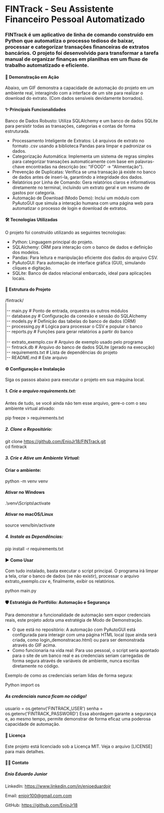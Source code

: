 # FINTrack - Seu Assistente Financeiro Pessoal Automatizado

### FINTrack é um aplicativo de linha de comando construído em Python que automatiza o processo tedioso de baixar, processar e categorizar transações financeiras de extratos bancários. O projeto foi desenvolvido para transformar a tarefa manual de organizar finanças em planilhas em um fluxo de trabalho automatizado e eficiente.

#### 🚀 Demonstração em Ação
Abaixo, um GIF demonstra a capacidade de automação do projeto em um ambiente real, interagindo com a interface de um site para realizar o download do extrato. (Com dados sensíveis devidamente borrados).

#### ✨ Principais Funcionalidades
Banco de Dados Robusto: Utiliza SQLAlchemy e um banco de dados SQLite para persistir todas as transações, categorias e contas de forma estruturada.

* Processamento Inteligente de Extratos: Lê arquivos de extrato no formato .csv usando a biblioteca Pandas para limpar e padronizar os dados.
* Categorização Automática: Implementa um sistema de regras simples para categorizar transações automaticamente com base em palavras-chave encontradas na descrição (ex: "IFOOD" -> "Alimentação").
* Prevenção de Duplicatas: Verifica se uma transação já existe no banco de dados antes de inseri-la, garantindo a integridade dos dados.
* Relatórios por Linha de Comando: Gera relatórios claros e informativos diretamente no terminal, incluindo um extrato geral e um resumo de gastos por categoria.
* Automação de Download (Modo Demo): Inclui um módulo com PyAutoGUI que simula a interação humana com uma página web para automatizar o processo de login e download de extratos.

#### 🛠️ Tecnologias Utilizadas
O projeto foi construído utilizando as seguintes tecnologias:

* Python: Linguagem principal do projeto.
* SQLAlchemy: ORM para interação com o banco de dados e definição dos modelos.
* Pandas: Para leitura e manipulação eficiente dos dados do arquivo CSV.
* PyAutoGUI: Para automação de interface gráfica (GUI), simulando cliques e digitação.
* SQLite: Banco de dados relacional embarcado, ideal para aplicações locais.

#### 📂 Estrutura do Projeto
/fintrack/ <br>
| <br>
|-- main.py             # Ponto de entrada, orquestra os outros módulos <br>
|-- database.py         # Configuração da conexão e sessão do SQLAlchemy <br>
|-- models.py           # Definição das tabelas do banco de dados (ORM) <br>
|-- processing.py       # Lógica para processar o CSV e popular o banco <br>
|-- reports.py          # Funções para gerar relatórios a partir do banco <br>
| <br>
|-- extrato_exemplo.csv # Arquivo de exemplo usado pelo programa <br>
|-- fintrack.db         # Arquivo do banco de dados SQLite (gerado na execução) <br>
|-- requirements.txt    # Lista de dependências do projeto <br>
|-- README.md           # Este arquivo <br>

#### ⚙️ Configuração e Instalação
Siga os passos abaixo para executar o projeto em sua máquina local.

##### 1. Crie o arquivo requirements.txt:
Antes de tudo, se você ainda não tem esse arquivo, gere-o com o seu ambiente virtual ativado:

pip freeze > requirements.txt

##### 2. Clone o Repositório:

git clone https://github.com/EnioJr18/FINTrack.git <br>
cd fintrack

##### 3. Crie e Ative um Ambiente Virtual:

#### Criar o ambiente:
python -m venv venv

#### Ativar no Windows
.\venv\Scripts\activate

#### Ativar no macOS/Linux
source venv/bin/activate

##### 4. Instale as Dependências:

pip install -r requirements.txt

#### ▶️ Como Usar
Com tudo instalado, basta executar o script principal. O programa irá limpar a tela, criar o banco de dados (se não existir), processar o arquivo extrato_exemplo.csv e, finalmente, exibir os relatórios.

python main.py

#### 🛡️ Estratégia de Portfólio: Automação e Segurança
Para demonstrar a funcionalidade de automação sem expor credenciais reais, este projeto adota uma estratégia de Modo de Demonstração.

* O que está no repositório: A automação com PyAutoGUI está configurada para interagir com uma página HTML local (que ainda será criada, como login_demonstracao.html) ou para ser demonstrada através do GIF acima.
* Como funcionaria na vida real: Para uso pessoal, o script seria apontado para o site de um banco real e as credenciais seriam carregadas de forma segura através de variáveis de ambiente, nunca escritas diretamente no código.

Exemplo de como as credenciais seriam lidas de forma segura:

Python
import os

##### As credenciais nunca ficam no código!
usuario = os.getenv('FINTRACK_USER')
senha = os.getenv('FINTRACK_PASSWORD')
Essa abordagem garante a segurança e, ao mesmo tempo, permite demonstrar de forma eficaz uma poderosa capacidade de automação.

#### 📄 Licença
Este projeto está licenciado sob a Licença MIT. Veja o arquivo [LICENSE] para mais detalhes.

#### 👨‍💻 Contato
##### Enio Eduardo Junior

LinkedIn: https://www.linkedin.com/in/enioeduardojr

Email: eniojr100@gmail.com.com

GitHub: https://github.com/EnioJr18

